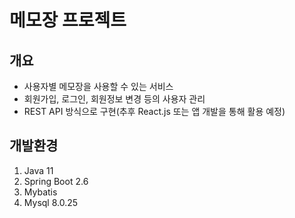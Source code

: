 # 메모장 프로젝트

## 개요

 - 사용자별 메모장을 사용할 수 있는 서비스
 - 회원가입, 로그인, 회원정보 변경 등의 사용자 관리
 - REST API 방식으로 구현(추후 React.js 또는 앱 개발을 통해 활용 예정)


## 개발환경

1. Java 11
2. Spring Boot 2.6
3. Mybatis
4. Mysql 8.0.25
